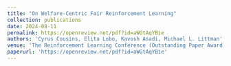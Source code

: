 ```yaml
---
title: "On Welfare-Centric Fair Reinforcement Learning"
collection: publications
date: 2024-08-11
permalink: https://openreview.net/pdf?id=aWGtAqYBie
authors: 'Cyrus Cousins, Elita Lobo, Kavosh Asadi, Michael L. Littman'
venue: 'The Reinforcement Learning Conference (Outstanding Paper Award)'
paperurl: 'https://openreview.net/pdf?id=aWGtAqYBie'
---
```

